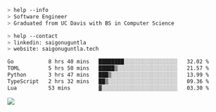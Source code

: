 ```bash
> help --info
> Software Engineer
> Graduated from UC Davis with BS in Computer Science
```

```bash
> help --contact
> linkedin: saigonuguntla
> website: saigonuguntla.tech
```

<!--START_SECTION:waka-->

```txt
Go           8 hrs 40 mins   ████████░░░░░░░░░░░░░░░░░   32.02 %
TOML         5 hrs 50 mins   █████▒░░░░░░░░░░░░░░░░░░░   21.57 %
Python       3 hrs 47 mins   ███▒░░░░░░░░░░░░░░░░░░░░░   13.99 %
TypeScript   2 hrs 32 mins   ██▒░░░░░░░░░░░░░░░░░░░░░░   09.36 %
Lua          53 mins         ▓░░░░░░░░░░░░░░░░░░░░░░░░   03.30 %
```

<!--END_SECTION:waka-->

![](https://komarev.com/ghpvc/?username=saigonu&color=6A8AFF)

